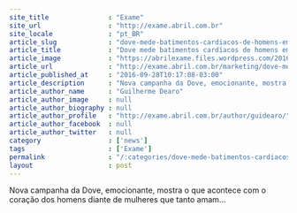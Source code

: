 ```yaml
---
site_title               : "Exame"
site_url                 : "http://exame.abril.com.br"
site_locale              : "pt_BR"
article_slug             : "dove-mede-batimentos-cardiacos-de-homens-em-video-poderoso"
article_title            : "Dove mede batimentos cardíacos de homens em vídeo poderoso"
article_image            : "https://abrilexame.files.wordpress.com/2016/10/size_960_16_9_portugal-dove-mulheres.jpg?quality=70&strip=all&w=960"
article_url              : "http://exame.abril.com.br/marketing/dove-mede-batimentos-cardiacos-de-homens-em-video-poderoso/"
article_published_at     : "2016-09-28T10:17:08-03:00"
article_description      : "Nova campanha da Dove, emocionante, mostra o que acontece com o coração dos homens diante de mulheres que tanto amam..."
article_author_name      : "Guilherme Dearo"
article_author_image     : null
article_author_biography : null
article_author_profile   : "http://exame.abril.com.br/author/guidearo/"
article_author_facebook  : null
article_author_twitter   : null
category                 : ['news']
tags                     : ['Exame']
permalink                : "/:categories/dove-mede-batimentos-cardiacos-de-homens-em-video-poderoso/"
layout                   : post
---
```


Nova campanha da Dove, emocionante, mostra o que acontece com o coração dos homens diante de mulheres que tanto amam...
